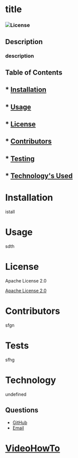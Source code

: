 
# title

### ![License](https://img.shields.io/badge/License-Apache%202.0-green.svg)

## Description
### description

## Table of Contents

## * [Installation](#Installation)

## * [Usage](#Usage)

## * [License](#License)

## * [Contributors](#Contributors)

## * [Testing](#Tests)

## * [Technology's Used](#Technology)

# Installation

  istall

# Usage

   sdth

# License

   Apache License 2.0
 
   [Apache License 2.0](https://opensource.org/licenses/Apache-2.0)

# Contributors

   sfgn

# Tests

   sfhg

# Technology

   undefined

## Questions
* [GitHub](https://pfdemarco.github.io)
* [Email](mailto:pfdemarco@hotmail.com)

# [VideoHowTo](https://drive.google.com/file/d/13Z7u1jo4uDDR4kYc_yckBCGyZqNmOuro/view)


